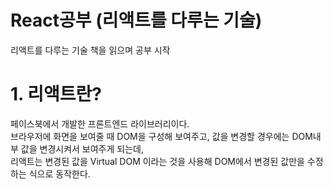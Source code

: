 # React공부 (리액트를 다루는 기술)

리액트를 다루는 기술 책을 읽으며 공부 시작

# 1. 리액트란?
페이스북에서 개발한 프론트엔드 라이브러리이다.  
브라우저에 화면을 보여줄 때 DOM을 구성해 보여주고, 값을 변경할 경우에는 DOM내부 값을 변경시켜서 보여주게 되는데,  
리액트는 변경된 값을 Virtual DOM 이라는 것을 사용해 DOM에서 변경된 값만을 수정하는 식으로 동작한다.
